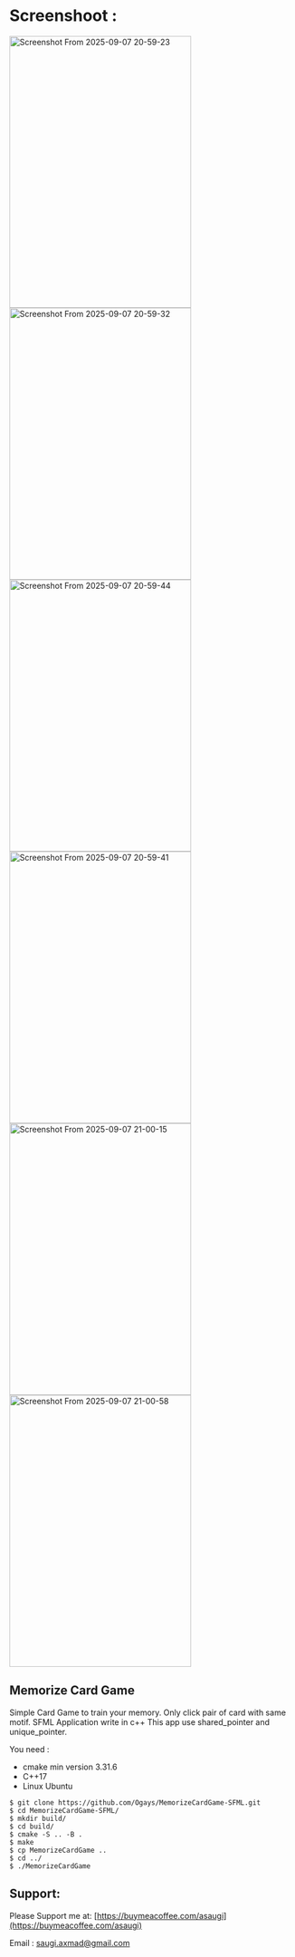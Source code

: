 # Screenshoot :
<img width="321" height="480" alt="Screenshot From 2025-09-07 20-59-23" src="https://github.com/user-attachments/assets/a9deab9f-6876-4535-931e-a5081cd30412" />
<img width="321" height="480" alt="Screenshot From 2025-09-07 20-59-32" src="https://github.com/user-attachments/assets/cea1d2dd-9854-48c4-b0d4-dd39b033a28a" />
<img width="321" height="480" alt="Screenshot From 2025-09-07 20-59-44" src="https://github.com/user-attachments/assets/b71de517-e093-4fb8-87de-07d2da38858a" />
<img width="321" height="480" alt="Screenshot From 2025-09-07 20-59-41" src="https://github.com/user-attachments/assets/b54367ea-63f9-4d09-b1e4-312be5f547e8" />
<img width="321" height="480" alt="Screenshot From 2025-09-07 21-00-15" src="https://github.com/user-attachments/assets/91897767-334e-445f-847d-58d840e30b0a" />
<img width="321" height="480" alt="Screenshot From 2025-09-07 21-00-58" src="https://github.com/user-attachments/assets/64ce8285-0cc1-4466-8bc0-a3c4e5cbe4b1" />

## Memorize Card Game
Simple Card Game to train your memory. Only click pair of card with same motif. 
SFML Application write in c++
This app use shared_pointer and unique_pointer.

You need :
* cmake min version 3.31.6
* C++17
* Linux Ubuntu

```
$ git clone https://github.com/Ogays/MemorizeCardGame-SFML.git
$ cd MemorizeCardGame-SFML/
$ mkdir build/
$ cd build/
$ cmake -S .. -B .
$ make
$ cp MemorizeCardGame ..
$ cd ../
$ ./MemorizeCardGame
```

## Support:
Please Support me at:
[https://buymeacoffee.com/asaugi](https://buymeacoffee.com/asaugi)

Email : saugi.axmad@gmail.com
